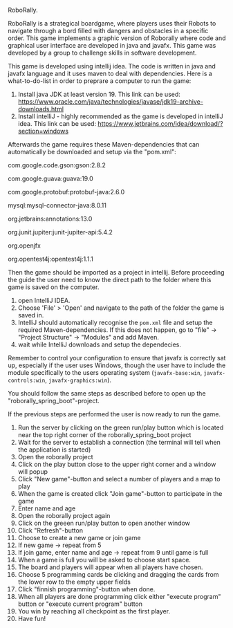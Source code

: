RoboRally.

RoboRally is a strategical boardgame, where players uses their Robots to navigate through a bord filled with dangers and obstacles in a specific order. This game implements a graphic version of Roborally where code and graphical user interface are developed in java and javafx. This game was developed by a group to challenge skills in software development.

This game is developed using intellij idea. 
The code is written in java and javafx language and it uses maven to deal with dependencies.
Here is a what-to-do-list in order to preprare a computer to run the game:

1. Install java JDK at least version 19. This link can be used: https://www.oracle.com/java/technologies/javase/jdk19-archive-downloads.html
2. Install intelliJ - highly recommended as the game is developed in intelliJ idea. This link can be used: https://www.jetbrains.com/idea/download/?section=windows

Afterwards the game requires these Maven-dependencies that can automatically be downloaded and setup via the "pom.xml":

com.google.code.gson:gson:2.8.2

com.google.guava:guava:19.0

com.google.protobuf:protobuf-java:2.6.0

mysql:mysql-connector-java:8.0.11

org.jetbrains:annotations:13.0

org.junit.jupiter:junit-jupiter-api:5.4.2

org.openjfx 

org.opentest4j:opentest4j:1.1.1

Then the game should be imported as a project in intellij. Before proceeding the guide the user need to know the direct path to the folder where this game is saved on the computer.
1. open IntelliJ IDEA.
2. Choose 'File' > 'Open' and navigate to the path of the folder the game is saved in.
3. IntelliJ should automatically recognise the `pom.xml` file and setup the required Maven-dependencies. If this does not happen, go to "file" -> "Project Structure" -> "Modules" and add Maven.
4. wait while IntelliJ downloads and setup the dependecies.

Remember to control your configuration to ensure that javafx is correctly sat up, especially if the user uses Windows, though the user have to include the module specifically to the users operating system (`javafx-base:win`, `javafx-controls:win`, `javafx-graphics:win`).

You should follow the same steps as described before to open up the "roborally_spring_boot"-project.

If the previous steps are performed the user is now ready to run the game.

1. Run the server by clicking on the green run/play button which is located near the top right corner of the roborally_spring_boot project
2. Wait for the server to establish a connection (the terminal will tell when the application is started)
3. Open the roborally project
4. Click on the play button close to the upper right corner and a window will popup
5. Click "New game"-button and select a number of players and a map to play
6. When the game is created click "Join game"-button to participate in the game
7. Enter name and age
8. Open the roborally project again
9. Click on the greeen run/play button to open another window
10. Click "Refresh"-button
11. Choose to create a new game or join game
12. If new game -> repeat from 5
13. If join game, enter name and age -> repeat from 9 until game is full
14. When a game is full you will be asked to choose start space.
15. The board and players will appear when all players have chosen.
16. Choose 5 programming cards be clicking and dragging the cards from the lower row to the empty upper fields
17. Click "finnish programming"-button when done.
18. When all players are done programming click either "execute program" button or "execute current program" button
19. You win by reaching all checkpoint as the first player.
20. Have fun!
